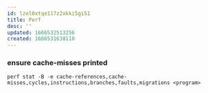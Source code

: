 ```yaml
---
id: lzel0xtqe117z2xkki5gi51
title: Perf
desc: ''
updated: 1666532513256
created: 1666531638110
---
```


### ensure cache-misses printed

`perf stat -B -e cache-references,cache-misses,cycles,instructions,branches,faults,migrations <program>`